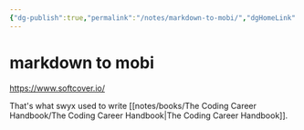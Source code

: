 ```yaml
---
{"dg-publish":true,"permalink":"/notes/markdown-to-mobi/","dgHomeLink":true,"dgPassFrontmatter":false}
---
```


# markdown to mobi

https://www.softcover.io/

That's what swyx used to write [[notes/books/The Coding Career Handbook/The Coding Career Handbook|The Coding Career Handbook]].

